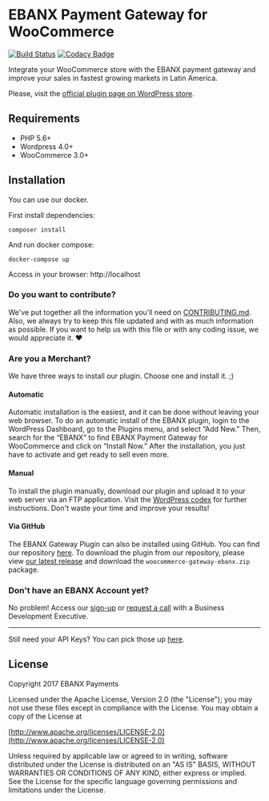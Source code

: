 # EBANX Payment Gateway for WooCommerce

[![Build Status](https://travis-ci.com/ebanx/woocommerce-gateway-ebanx.svg?branch=master)](https://travis-ci.com/ebanx/woocommerce-gateway-ebanx)
[![Codacy Badge](https://api.codacy.com/project/badge/Grade/09ef5eb63a394dc3b76cb4319129fbf3)](https://www.codacy.com/app/EBANX/woocommerce-gateway-ebanx?utm_source=github.com&amp;utm_medium=referral&amp;utm_content=ebanx/woocommerce-gateway-ebanx&amp;utm_campaign=Badge_Grade)

Integrate your WooCommerce store with the EBANX payment gateway and improve your sales in fastest growing markets in Latin America.

Please, visit the [official plugin page on WordPress store](https://wordpress.org/plugins/ebanx-payment-gateway-for-woocommerce/).

## Requirements
* PHP 5.6+
* Wordpress 4.0+
* WooCommerce 3.0+

## Installation

You can use our docker.

First install dependencies:

```ssh
composer install
```

And run docker compose:

```ssh
docker-compose up
```

Access in your browser: http://localhost

### Do you want to contribute?

We've put together all the information you'll need on [CONTRIBUTING.md](https://github.com/ebanx/woocommerce-gateway-ebanx/blob/master/CONTRIBUTING.md). Also, we always try to keep this file updated and with as much information as possible. If you want to help us with this file or with any coding issue, we would appreciate it. :heart:

### Are you a Merchant?

We have three ways to install our plugin. Choose one and install it. ;)

#### Automatic

Automatic installation is the easiest, and it can be done without leaving your web browser. To do an automatic install of the EBANX plugin, login to the WordPress Dashboard, go to the Plugins menu, and select “Add New.” Then, search for the “EBANX” to find EBANX Payment Gateway for WooCommerce and click on “Install Now.” After the installation, you just have to activate and get ready to sell even more.

#### Manual

To install the plugin manually, download our plugin and upload it to your web server via an FTP application. Visit the [WordPress codex](https://codex.wordpress.org/Managing_Plugins#Manual_Plugin_Installation "WordPress codex") for further instructions. Don't waste your time and improve your results!

#### Via GitHub

The EBANX Gateway Plugin can also be installed using GitHub. You can find our repository [here](https://github.com/ebanx/checkout-woocommerce/ "EBANX GitHub repository"). To download the plugin from our repository, please view [our latest release](https://github.com/ebanx/woocommerce-gateway-ebanx/releases/latest "Latest Release from GitHub repository") and download the `woocommerce-gateway-ebanx.zip` package.

### Don't have an EBANX Account yet?

No problem! Access our [sign-up](https://www.ebanx.com/business/en/dashboard "EBANX Dashboard") or [request a call](https://business.ebanx.com/en/contact-sales) with a Business Development Executive.

---

Still need your API Keys? You can pick those up [here](https://www.ebanx.com/business/en/dashboard "EBANX API keys").

## License

Copyright 2017 EBANX Payments

Licensed under the Apache License, Version 2.0 (the "License");
you may not use these files except in compliance with the License.
You may obtain a copy of the License at

   [http://www.apache.org/licenses/LICENSE-2.0](http://www.apache.org/licenses/LICENSE-2.0)

Unless required by applicable law or agreed to in writing, software
distributed under the License is distributed on an "AS IS" BASIS,
WITHOUT WARRANTIES OR CONDITIONS OF ANY KIND, either express or implied.
See the License for the specific language governing permissions and
limitations under the License.

